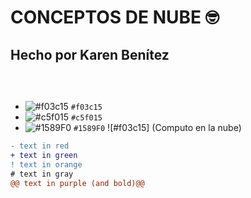 # CONCEPTOS DE NUBE  :nerd_face:
## Hecho por Karen Benítez <h6>
```javascript 
 

```
- ![#f03c15](https://via.placeholder.com/15/f03c15/000000?text=+) `#f03c15`
- ![#c5f015](https://via.placeholder.com/15/c5f015/000000?text=+) `#c5f015`
- ![#1589F0](https://via.placeholder.com/15/1589F0/000000?text=+) `#1589F0`
![#f03c15] (Computo en la nube)
 
```diff
- text in red
+ text in green
! text in orange
# text in gray
@@ text in purple (and bold)@@
```
